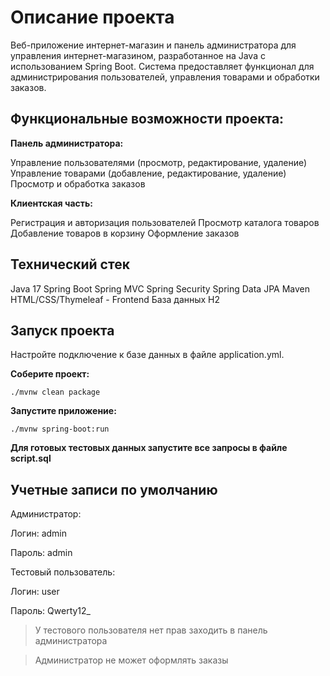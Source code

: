 # Описание проекта
Веб-приложение интернет-магазин и панель администратора для управления интернет-магазином, разработанное на Java с использованием Spring Boot. Система предоставляет функционал для администрирования пользователей, управления товарами и обработки заказов.



## Функциональные возможности проекта:

**Панель администратора:**

Управление пользователями (просмотр, редактирование, удаление)
Управление товарами (добавление, редактирование, удаление)
Просмотр и обработка заказов

**Клиентская часть:**

Регистрация и авторизация пользователей
Просмотр каталога товаров
Добавление товаров в корзину
Оформление заказов

## Технический стек

Java 17
Spring Boot
Spring MVC
Spring Security
Spring Data JPA
Maven
HTML/CSS/Thymeleaf - Frontend
База данных H2

## Запуск проекта

Настройте подключение к базе данных в файле application.yml.

**Соберите проект:**
```
./mvnw clean package
```
**Запустите приложение:**

```
./mvnw spring-boot:run
```
**Для готовых тестовых данных запустите все запросы в файле script.sql**

## Учетные записи по умолчанию
Администратор:

Логин: admin

Пароль: admin

Тестовый пользователь:

Логин: user

Пароль: Qwerty12_

>У тестового пользователя нет прав заходить в панель администратора

>Администратор не может оформлять заказы
